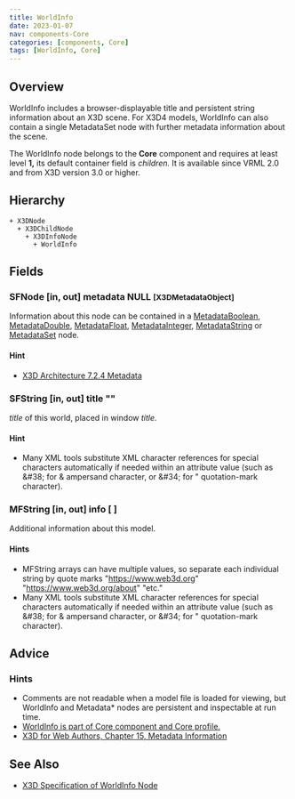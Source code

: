 ```yaml
---
title: WorldInfo
date: 2023-01-07
nav: components-Core
categories: [components, Core]
tags: [WorldInfo, Core]
---
```

<style>
.post h3 {
  word-spacing: 0.2em;
}
</style>

## Overview

WorldInfo includes a browser-displayable title and persistent string information about an X3D scene. For X3D4 models, WorldInfo can also contain a single MetadataSet node with further metadata information about the scene.

The WorldInfo node belongs to the **Core** component and requires at least level **1,** its default container field is *children.* It is available since VRML 2.0 and from X3D version 3.0 or higher.

## Hierarchy

```
+ X3DNode
  + X3DChildNode
    + X3DInfoNode
      + WorldInfo
```

## Fields

### SFNode [in, out] **metadata** NULL <small>[X3DMetadataObject]</small>

Information about this node can be contained in a [MetadataBoolean](/x_ite/components//users/holger/desktop/x_ite/x_ite/docs/_posts/components/core/metadataboolean/), [MetadataDouble](/x_ite/components//users/holger/desktop/x_ite/x_ite/docs/_posts/components/core/metadatadouble/), [MetadataFloat](/x_ite/components//users/holger/desktop/x_ite/x_ite/docs/_posts/components/core/metadatafloat/), [MetadataInteger](/x_ite/components//users/holger/desktop/x_ite/x_ite/docs/_posts/components/core/metadatainteger/), [MetadataString](/x_ite/components//users/holger/desktop/x_ite/x_ite/docs/_posts/components/core/metadatastring/) or [MetadataSet](/x_ite/components//users/holger/desktop/x_ite/x_ite/docs/_posts/components/core/metadataset/) node.

#### Hint

- [X3D Architecture 7.2.4 Metadata](https://www.web3d.org/specifications/X3Dv4/ISO-IEC19775-1v4-IS/Part01/components/core.html#Metadata)

### SFString [in, out] **title** ""

*title* of this world, placed in window *title*.

#### Hint

- Many XML tools substitute XML character references for special characters automatically if needed within an attribute value (such as &amp;#38; for &amp; ampersand character, or &amp;#34; for " quotation-mark character).

### MFString [in, out] **info** [ ]

Additional information about this model.

#### Hints

- MFString arrays can have multiple values, so separate each individual string by quote marks "https://www.web3d.org" "https://www.web3d.org/about" "etc."
- Many XML tools substitute XML character references for special characters automatically if needed within an attribute value (such as &amp;#38; for &amp; ampersand character, or &amp;#34; for " quotation-mark character).

## Advice

### Hints

- Comments are not readable when a model file is loaded for viewing, but WorldInfo and Metadata* nodes are persistent and inspectable at run time.
- [WorldInfo is part of Core component and Core profile.](https://www.web3d.org/specifications/X3Dv4/ISO-IEC19775-1v4-IS/Part01/components/core.html#t-CoresupportLevels)
- [X3D for Web Authors, Chapter 15, Metadata Information](https://www.web3d.org/x3d/content/examples/X3dForWebAuthors/Chapter15-Metadata/Chapter15-MetadataInformation.html)

## See Also

- [X3D Specification of WorldInfo Node](https://www.web3d.org/documents/specifications/19775-1/V4.0/Part01/components/core.html#WorldInfo)
